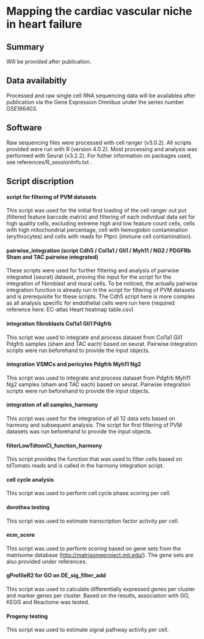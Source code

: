 # Mapping the cardiac vascular niche in heart failure
## Summary 
Will be provided after publication.

## Data availabitly
Processed and raw single cell RNA sequencing data will be availablea after publication via the Gene Expression Omnibus under the series number GSE166403.

## Software
Raw sequencing files were processed with cell ranger (v3.0.2). All scripts provided were run with R (version 4.0.2). Most processing and analysis was performed with Seurat (v3.2.2). For futher information on packages used, see references/R_sessionInfo.txt . 

## Script discription
#### script for filtering of PVM datasets
This script was used for the initial first loading of the cell ranger out put (filtered feature barcode matrix) and filtering of each individual data set for high quality cells, excluding extreme high and low feature count cells, cells with high mitochondrial percentage, cell with hemoglobin contamination (erythrocytes) and cells with reads for Ptprc (immune cell contamination).

#### pairwise_integration (script Cdh5 / Col1a1 / Gli1 / Myh11 / NG2 / PDGFRb Sham and TAC pairwise integrated)
These scripts were used for further filtering and analysis of pairwise integrated (seurat) dataset, proving the input for the script for the integration of fibroblast and mural cells. To be noticed, the actually pairwise integration function is already run in the script for filtering of PVM datasets and is prerequisite for these scripts. The Cdh5 script here is more complex as all analysis specific for endothelial cells were run here (required reference here: EC-atlas Heart heatmap table.csv)

#### integration fibroblasts Col1a1 Gli1 Pdgfrb
This script was used to integrate and process dataset from Col1a1 Gli1 Pdgfrb samples (sham and TAC each) based on seurat. Pairwise integration scripts were run beforehand to provide the input objects.

#### integration VSMCs and pericytes Pdgfrb Myh11 Ng2
This script was used to integrate and process dataset from Pdgfrb Myh11 Ng2 samples (sham and TAC each) based on seurat. Pairwise integration scripts were run beforehand to provide the input objects.

#### integration of all samples_harmony
This script was used for the integration of all 12 data sets based on harmony and subsequent analysis. The script for first filtering of PVM datasets was run beforehand to provide the input objects.

#### filterLowTdtomCl_function_harmony
This script provides the function that was used to filter cells based on tdTomato reads and is called in the harmony integration script.

#### cell cycle analysis
This script was used to perform cell cycle phase scoring per cell.

#### dorothea testing
This script was used to estimate transcription factor activity per cell.

#### ecm_score
This script was used to perform scoring based on gene sets from the matrisome database (http://matrisomeproject.mit.edu/). The gene sets are also provided under references.

#### gProfileR2 for GO on DE_sig_filter_add
This script was used to calculate differentially expressed genes per cluster and marker genes per cluster. Based on the results, association with GO, KEGG and Reactome was tested.

#### Progeny testing
This script was used to estimate signal pathway activity per cell.
